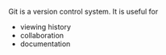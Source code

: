 Git is a version control system. It is useful for

- viewing history
- collaboration
- documentation

